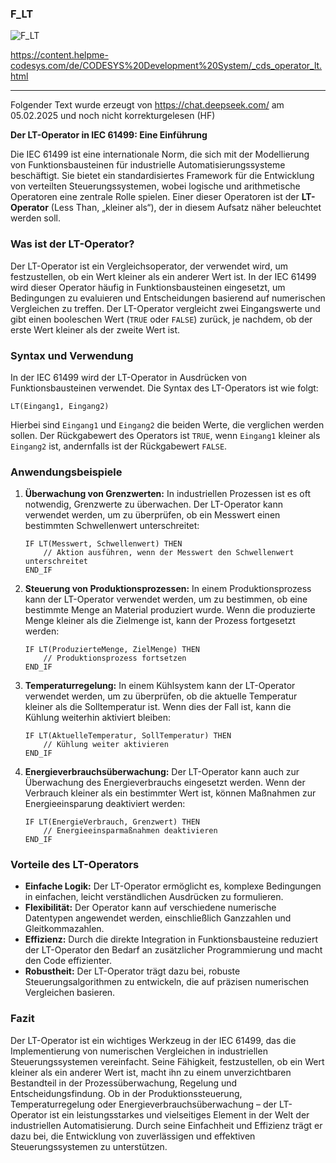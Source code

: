 ### F_LT


![F_LT](https://user-images.githubusercontent.com/116869307/214144532-b5430c89-2a21-4998-9685-34848ef4d5d1.png)



<https://content.helpme-codesys.com/de/CODESYS%20Development%20System/_cds_operator_lt.html>

* * * * * * * * * *

Folgender Text wurde erzeugt von <https://chat.deepseek.com/> am 05.02.2025 und noch nicht korrekturgelesen (HF)

**Der LT-Operator in IEC 61499: Eine Einführung**

Die IEC 61499 ist eine internationale Norm, die sich mit der Modellierung von Funktionsbausteinen für industrielle Automatisierungssysteme beschäftigt. Sie bietet ein standardisiertes Framework für die Entwicklung von verteilten Steuerungssystemen, wobei logische und arithmetische Operatoren eine zentrale Rolle spielen. Einer dieser Operatoren ist der **LT-Operator** (Less Than, „kleiner als“), der in diesem Aufsatz näher beleuchtet werden soll.

### Was ist der LT-Operator?

Der LT-Operator ist ein Vergleichsoperator, der verwendet wird, um festzustellen, ob ein Wert kleiner als ein anderer Wert ist. In der IEC 61499 wird dieser Operator häufig in Funktionsbausteinen eingesetzt, um Bedingungen zu evaluieren und Entscheidungen basierend auf numerischen Vergleichen zu treffen. Der LT-Operator vergleicht zwei Eingangswerte und gibt einen booleschen Wert (`TRUE` oder `FALSE`) zurück, je nachdem, ob der erste Wert kleiner als der zweite Wert ist.

### Syntax und Verwendung

In der IEC 61499 wird der LT-Operator in Ausdrücken von Funktionsbausteinen verwendet. Die Syntax des LT-Operators ist wie folgt:

```
LT(Eingang1, Eingang2)
```

Hierbei sind `Eingang1` und `Eingang2` die beiden Werte, die verglichen werden sollen. Der Rückgabewert des Operators ist `TRUE`, wenn `Eingang1` kleiner als `Eingang2` ist, andernfalls ist der Rückgabewert `FALSE`.

### Anwendungsbeispiele

1. **Überwachung von Grenzwerten:**
   In industriellen Prozessen ist es oft notwendig, Grenzwerte zu überwachen. Der LT-Operator kann verwendet werden, um zu überprüfen, ob ein Messwert einen bestimmten Schwellenwert unterschreitet:

   ```
   IF LT(Messwert, Schwellenwert) THEN
       // Aktion ausführen, wenn der Messwert den Schwellenwert unterschreitet
   END_IF
   ```

2. **Steuerung von Produktionsprozessen:**
   In einem Produktionsprozess kann der LT-Operator verwendet werden, um zu bestimmen, ob eine bestimmte Menge an Material produziert wurde. Wenn die produzierte Menge kleiner als die Zielmenge ist, kann der Prozess fortgesetzt werden:

   ```
   IF LT(ProduzierteMenge, ZielMenge) THEN
       // Produktionsprozess fortsetzen
   END_IF
   ```

3. **Temperaturregelung:**
   In einem Kühlsystem kann der LT-Operator verwendet werden, um zu überprüfen, ob die aktuelle Temperatur kleiner als die Solltemperatur ist. Wenn dies der Fall ist, kann die Kühlung weiterhin aktiviert bleiben:

   ```
   IF LT(AktuelleTemperatur, SollTemperatur) THEN
       // Kühlung weiter aktivieren
   END_IF
   ```

4. **Energieverbrauchsüberwachung:**
   Der LT-Operator kann auch zur Überwachung des Energieverbrauchs eingesetzt werden. Wenn der Verbrauch kleiner als ein bestimmter Wert ist, können Maßnahmen zur Energieeinsparung deaktiviert werden:

   ```
   IF LT(EnergieVerbrauch, Grenzwert) THEN
       // Energieeinsparmaßnahmen deaktivieren
   END_IF
   ```

### Vorteile des LT-Operators

- **Einfache Logik:** Der LT-Operator ermöglicht es, komplexe Bedingungen in einfachen, leicht verständlichen Ausdrücken zu formulieren.
- **Flexibilität:** Der Operator kann auf verschiedene numerische Datentypen angewendet werden, einschließlich Ganzzahlen und Gleitkommazahlen.
- **Effizienz:** Durch die direkte Integration in Funktionsbausteine reduziert der LT-Operator den Bedarf an zusätzlicher Programmierung und macht den Code effizienter.
- **Robustheit:** Der LT-Operator trägt dazu bei, robuste Steuerungsalgorithmen zu entwickeln, die auf präzisen numerischen Vergleichen basieren.

### Fazit

Der LT-Operator ist ein wichtiges Werkzeug in der IEC 61499, das die Implementierung von numerischen Vergleichen in industriellen Steuerungssystemen vereinfacht. Seine Fähigkeit, festzustellen, ob ein Wert kleiner als ein anderer Wert ist, macht ihn zu einem unverzichtbaren Bestandteil in der Prozessüberwachung, Regelung und Entscheidungsfindung. Ob in der Produktionssteuerung, Temperaturregelung oder Energieverbrauchsüberwachung – der LT-Operator ist ein leistungsstarkes und vielseitiges Element in der Welt der industriellen Automatisierung. Durch seine Einfachheit und Effizienz trägt er dazu bei, die Entwicklung von zuverlässigen und effektiven Steuerungssystemen zu unterstützen.






















